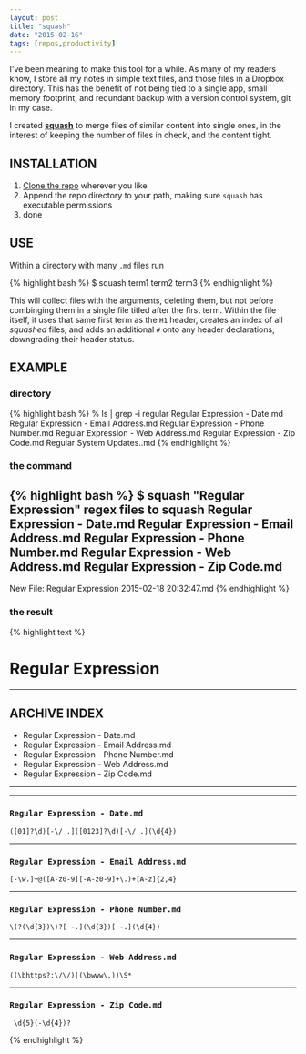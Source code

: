 ```yaml
---
layout: post
title: "squash"
date: "2015-02-16"
tags: [repos,productivity]
---
```


I've been meaning to make this tool for a while. As many of my readers know, I store all my notes in simple text files, and those files in a Dropbox directory. This has the benefit of not being tied to a single app, small memory footprint, and redundant backup with a version control system, git in my case.

I created __[squash](https://github.com/torsday/squash)__ to merge files of similar content into single ones, in the interest of keeping the number of files in check, and the content tight.

## INSTALLATION

1. [Clone the repo](https://github.com/torsday/squash) wherever you like
1. Append the repo directory to your path, making sure `squash` has executable permissions
1. done

## USE

Within a directory with many `.md` files run

{% highlight bash %}
$ squash term1 term2 term3
{% endhighlight %}

This will collect files with the arguments, deleting them, but not before combinging them in a single file titled after the first term. Within the file itself, it uses that same first term as the ```H1``` header, creates an index of all _squashed_ files, and adds an additional ```#``` onto any header declarations, downgrading their header status.


## EXAMPLE

### directory

{% highlight bash %}
% ls | grep -i regular
Regular Expression - Date.md
Regular Expression - Email Address.md
Regular Expression - Phone Number.md
Regular Expression - Web Address.md
Regular Expression - Zip Code.md
Regular System Updates..md
{% endhighlight %}

### the command

{% highlight bash %}
$ squash "Regular Expression" regex
files to squash
  Regular Expression - Date.md
  Regular Expression - Email Address.md
  Regular Expression - Phone Number.md
  Regular Expression - Web Address.md
  Regular Expression - Zip Code.md
--------------------------------
New File: Regular Expression 2015-02-18 20:32:47.md
{% endhighlight %}

### the result

{% highlight text %}

# Regular Expression

---
## ARCHIVE INDEX
* Regular Expression - Date.md
* Regular Expression - Email Address.md
* Regular Expression - Phone Number.md
* Regular Expression - Web Address.md
* Regular Expression - Zip Code.md

---


---
### ```Regular Expression - Date.md```

```
([01]?\d)[-\/ .]([0123]?\d)[-\/ .](\d{4})
```

---
### ```Regular Expression - Email Address.md```

```
[-\w.]+@([A-z0-9][-A-z0-9]+\.)+[A-z]{2,4}
```

---
### ```Regular Expression - Phone Number.md```

```
\(?(\d{3})\)?[ -.](\d{3})[ -.](\d{4})
```

---
### ```Regular Expression - Web Address.md```

```
((\bhttps?:\/\/)|(\bwww\.))\S*
```

---
### ```Regular Expression - Zip Code.md```

```
 \d{5}(-\d{4})?
```
{% endhighlight %}
